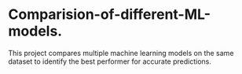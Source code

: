 # Comparision-of-different-ML-models.
This project compares multiple machine learning models on the same dataset to identify the best performer for accurate predictions.
